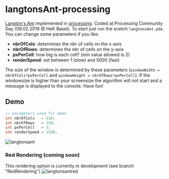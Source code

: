 # langtonsAnt-processing
[Langton's Ant](https://en.wikipedia.org/wiki/Langton%27s_ant) implemented in [processing](https://processing.org/). Coded at Processing Community Day (09.02.2019 @ HeK Basel). To start just run the scetch `langtonsAnt.pde`. You can change some parameters if you like:
- **nbrOfCols**: determines the nbr of cells on the x-axis
- **nbrOfRows**: determines the nbr of cells on the y-axis
- **pxPerCell**:  how big is each cell? (min value allowed is 2)
- **renderSpeed**: set between 1 (slow) and 5000 (fast)

The size of the window is determined by these parameters (`windowWidth = nbrOfCols*pxPerCell` and `windowHeight = nbrOfRows*pxPerCell`). If the windowsize is higher than your screensize the algorithm will not start and a message is displayed to the console. Have fun!

## Demo
```java
// parameters used for demo
int nbrOfCols   = 210;
int nbrOfRows   = 150;
int pxPerCell   = 3;
int renderSpeed = 1500;
```
![langtonsant](https://user-images.githubusercontent.com/44790691/53268564-c0691180-36e6-11e9-8e4d-fdf84d8f698f.gif)

### Red Rendering (coming soon)
This rendering option is currently in development (see branch "RedRendering")
![langtonsantred](https://user-images.githubusercontent.com/44790691/53277573-cd94f900-3704-11e9-8594-881136206bf9.gif)
